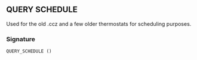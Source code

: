 ## QUERY SCHEDULE

Used for the old .ccz and a few older thermostats for scheduling purposes.


### Signature

`QUERY_SCHEDULE ()`
